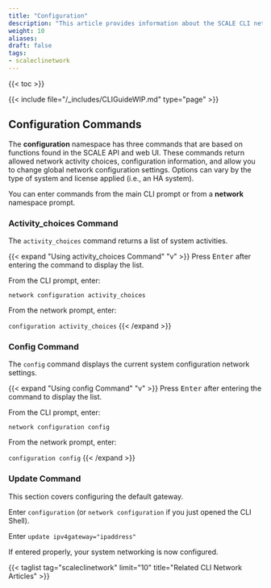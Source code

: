 ```yaml
---
title: "Configuration"
description: "This article provides information about the SCALE CLI network configuration namespace and command syntax, and includes common commands."
weight: 10
aliases:
draft: false
tags:
- scaleclinetwork
---
```


{{< toc >}}


{{< include file="/_includes/CLIGuideWIP.md" type="page" >}}

## Configuration Commands

The **configuration** namespace has three commands that are based on functions found in the SCALE API and web UI. 
These commands return allowed network activity choices, configuration information, and allow you to change global network configuration settings. 
Options can vary by the type of system and license applied (i.e., an HA system). 

You can enter commands from the main CLI prompt or from a **network** namespace prompt.

### Activity_choices Command
The `activity_choices` command returns a list of system activities. 

{{< expand "Using activity_choices Command" "v" >}}
Press <kbd>Enter</kbd> after entering the command to display the list.

From the CLI prompt, enter:

`network configuration activity_choices`

From the network prompt, enter:

`configuration activity_choices`
{{< /expand >}}

### Config Command
The `config` command displays the current system configuration network settings. 

{{< expand "Using config Command" "v" >}}
Press <kbd>Enter</kbd> after entering the command to display the list.

From the CLI prompt, enter:

`network configuration config`

From the network prompt, enter:

`configuration config`
{{< /expand >}}
### Update Command

This section covers configuring the default gateway.

Enter `configuration` (or `network configuration` if you just opened the CLI Shell).

Enter `update ipv4gateway="ipaddress"`

If entered properly, your system networking is now configured.

{{< taglist tag="scaleclinetwork" limit="10" title="Related CLI Network Articles" >}}
